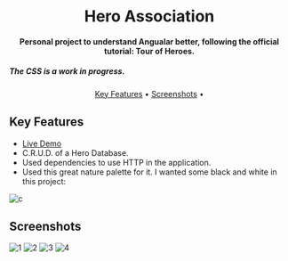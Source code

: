 <h1 align="center">
  Hero Association
  <br>
</h1>

<h4 align="center">Personal project to understand Angualar better, following the official tutorial: Tour of Heroes.</h4>
<h5> The CSS is a work in progress. </h5>

<p align="center">
  <a href="#key-features">Key Features</a> •
  <a href="#screenshots">Screenshots</a> •
</p>

## Key Features

* <a href="https://herodatabase.netlify.app" target="_blank">Live Demo</a>
* C.R.U.D. of a Hero Database.
* Used dependencies to use HTTP in the application.
* Used this great nature palette for it. I wanted some black and white in this project:

![c](https://user-images.githubusercontent.com/103831098/195430167-ddc42d5b-5a80-448c-8cea-4ebe33ba0edd.PNG)

## Screenshots

![1](https://user-images.githubusercontent.com/103831098/195430975-f75557d9-c38b-4ee6-98dd-bc32b56b22ce.png)
![2](https://user-images.githubusercontent.com/103831098/195430983-1cd2741c-0aff-4ef9-8863-39f62ca66e18.png)
![3](https://user-images.githubusercontent.com/103831098/195430993-157a1322-1d5a-4c1a-ad48-03d8520dd599.png)
![4](https://user-images.githubusercontent.com/103831098/195431000-f9ddaded-b23b-45ca-b919-38d1a62361b3.png)
